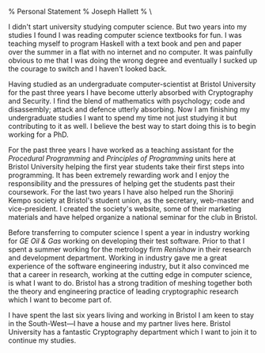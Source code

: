 % Personal Statement 
% Joseph Hallett 
% \ 

I didn't start university studying computer science. But two years into my studies I found I was reading computer science textbooks for fun. I was teaching myself to program Haskell with a text book and pen and paper over the summer in a flat with no internet and no computer. It was painfully obvious to me that I was doing the wrong degree and eventually I sucked up the courage to switch and I haven't looked back. 

Having studied as an undergraduate computer-scientist at Bristol University for the past three years I have become utterly absorbed with Cryptography and Security. I find the blend of mathematics with psychology; code and disassembly; attack and defence utterly absorbing. Now I am finishing my undergraduate studies I want to spend my time not just studying it but contributing to it as well. I believe the best way to start doing this is to begin working for a PhD. 

For the past three years I have worked as a teaching assistant for the *Procedural Programming* and *Principles of Programming* units here at Bristol University helping the first year students take their first steps into programming. It has been extremely rewarding work and I enjoy the responsibility and the pressures of helping get the students past their coursework. 
For the last two years I have also helped run the Shorinji Kempo society at Bristol's student union, as the secretary, web-master and vice-president. I created the society's website, some of their marketing materials and have helped organize a national seminar for the club in Bristol. 

Before transferring to computer science I spent a year in industry working for *GE Oil & Gas* working on developing their test software. Prior to that I spent a summer working for the metrology firm *Renishaw* in their research and development department. Working in industry gave me a great experience of the software engineering industry, but it also convinced me that a career in research, working at the cutting edge in computer science, is what I want to do.  Bristol has a strong tradition of meshing together both the theory and engineering practice of leading cryptographic research which I want to become part of.

I have spent the last six years living and working in Bristol I am keen to stay in the South-West—I have a house and my partner lives here. Bristol University has a fantastic Cryptography department which I want to join it to continue my studies.
